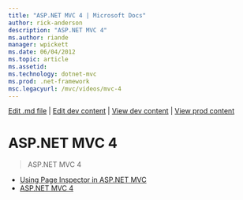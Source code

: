 ```yaml
---
title: "ASP.NET MVC 4 | Microsoft Docs"
author: rick-anderson
description: "ASP.NET MVC 4"
ms.author: riande
manager: wpickett
ms.date: 06/04/2012
ms.topic: article
ms.assetid: 
ms.technology: dotnet-mvc
ms.prod: .net-framework
msc.legacyurl: /mvc/videos/mvc-4
---
```

[Edit .md file](C:\Projects\msc\dev\Msc.Www\Web.ASP\App_Data\github\mvc\videos\index.md) | [Edit dev content](http://www.aspdev.net/umbraco#/content/content/edit/38992) | [View dev content](http://docs.aspdev.net/tutorials/mvc/videos/mvc-4/index.html) | [View prod content](http://www.asp.net/mvc/videos/mvc-4)

ASP.NET MVC 4
====================
> ASP.NET MVC 4


- [Using Page Inspector in ASP.NET MVC](using-page-inspector-in-aspnet-mvc.md)
- [ASP.NET MVC 4](aspnet-mvc-4.md)